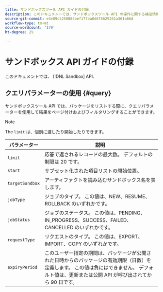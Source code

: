 ```yaml
---
title: サンドボックスツール API ガイドの付録
description: このドキュメントでは、サンドボックスツール API の操作に関する補足情報を提供します。
source-git-commit: e4e89c5250885bef177ba0d678629261a361a66d
workflow-type: tm+mt
source-wordcount: '179'
ht-degree: 2%

---
```



# サンドボックス API ガイドの付録

このドキュメントでは、 [!DNL Sandbox] API.

## クエリパラメーターの使用 {#query}

サンドボックスツール API では、パッケージをリストする際に、クエリパラメーターを使用して結果をページ付けおよびフィルタリングすることができます。

>[!NOTE]
>
>The `limit` は、個別に渡したり開始したりできます。

| パラメーター | 説明 |
| --- | --- |
| `limit` | 応答で返されるレコードの最大数。 デフォルトの制限は 20 です。 |
| `start` | サブセット化された項目リストの開始位置。 |
| `targetSandbox` | アーティファクトを読み込むサンドボックス名を表します。 |
| `jobType` | ジョブのタイプ。 この値は、NEW、RESUME、ROLLBACK のいずれかです。 |
| `jobStatus` | ジョブのステータス。 この値は、PENDING、IN_PROGRESS、SUCCESS、FAILED、CANCELLED のいずれかです。 |
| `requestType` | リクエストのタイプ。 この値は、EXPORT、IMPORT、COPY のいずれかです。 |
| `expiryPeriod ` | このユーザー指定の期間は、パッケージが公開された日時からのパッケージの有効期限（日数）を定義します。 この値は負にはできません。 デフォルト値は、更新または公開 API が呼び出されてから 90 日です。 |

